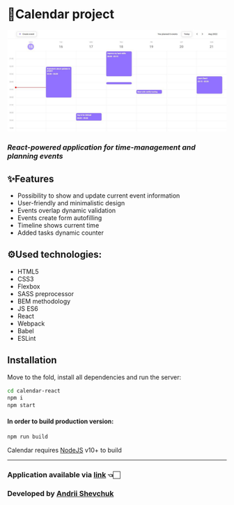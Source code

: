 # 📅Calendar project

  <img src="./images/layout_images/calendar-overlay.jpeg" width="1000">

### _React-powered application for time-management and planning events_

## ✨Features

- Possibility to show and update current event information
- User-friendly and minimalistic design
- Events overlap dynamic validation
- Events create form autofilling
- Timeline shows current time
- Added tasks dynamic counter

## ⚙️Used technologies:

- HTML5
- CSS3
- Flexbox
- SASS preprocessor
- BEM methodology
- JS ES6
- React 
- Webpack
- Babel
- ESLint


## Installation

Move to the fold, install all dependencies and run the server:

```sh
cd calendar-react
npm i
npm start
```
#### In order to build production version:

```sh
npm run build
```

Calendar requires [NodeJS](https://nodejs.org/) v10+ to build

<hr/>

### Application available via [link](https://master--rococo-smakager-b948fc.netlify.app/) 👈🏻 ###

### Developed by [Andrii Shevchuk](https://github.com/Andrii618/) ###
